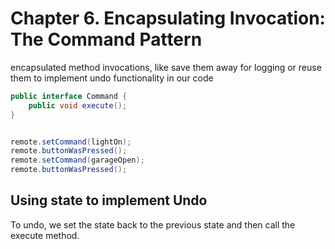 # Chapter 6. Encapsulating Invocation: The Command Pattern

encapsulated method invocations, like save them away for logging or reuse them to implement undo functionality in our code

```java
public interface Command {
    public void execute();
}


remote.setCommand(lightOn);
remote.buttonWasPressed();
remote.setCommand(garageOpen);
remote.buttonWasPressed();
```

## Using state to implement Undo

To undo, we set the state back to the previous state and then call the execute method.

